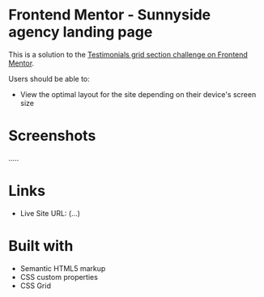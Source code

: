 # Frontend Mentor - Sunnyside agency landing page

This is a solution to the [Testimonials grid section challenge on Frontend Mentor](https://www.frontendmentor.io/challenges/sunnyside-agency-landing-page-7yVs3B6ef).

Users should be able to:

- View the optimal layout for the site depending on their device's screen size

# Screenshots

.....

# Links

- Live Site URL: (...)

# Built with

- Semantic HTML5 markup
- CSS custom properties
- CSS Grid
